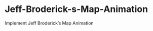 Jeff-Broderick-s-Map-Animation
==============================

Implement Jeff Broderick’s Map Animation
